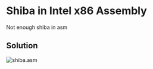 # Shiba in Intel x86 Assembly
Not enough shiba in asm  
  
## Solution
![shiba.asm](https://i.imgur.com/aocltCN.png)